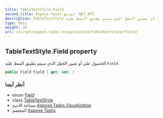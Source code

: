 ```yaml
---
title: TableTextStyle.Field
second_title: Aspose.Tasks لمرجع .NET API
description: TableTextStyle ملكية. الحصول على أو تعيين الحقل الذي سيتم تطبيق النمط عليه.Field .
type: docs
weight: 20
url: /ar/net/aspose.tasks.visualization/tabletextstyle/field/
---
```

## TableTextStyle.Field property

الحصول على أو تعيين الحقل الذي سيتم تطبيق النمط عليه.`Field` .

```csharp
public Field Field { get; set; }
```

### أنظر أيضا

* enum [Field](../../../aspose.tasks/field/)
* class [TableTextStyle](../)
* مساحة الاسم [Aspose.Tasks.Visualization](../../tabletextstyle/)
* المجسم [Aspose.Tasks](../../../)



